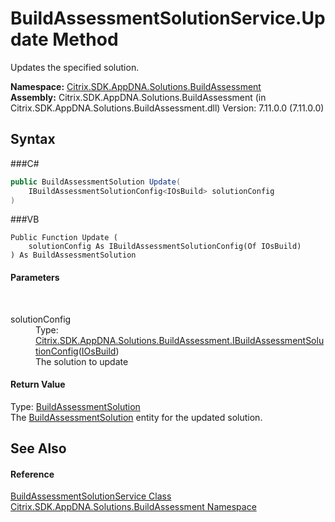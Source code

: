 # BuildAssessmentSolutionService.Update Method 
 

Updates the specified solution.

**Namespace:**&nbsp;<a href="N_Citrix_SDK_AppDNA_Solutions_BuildAssessment">Citrix.SDK.AppDNA.Solutions.BuildAssessment</a><br />**Assembly:**&nbsp;Citrix.SDK.AppDNA.Solutions.BuildAssessment (in Citrix.SDK.AppDNA.Solutions.BuildAssessment.dll) Version: 7.11.0.0 (7.11.0.0)

## Syntax

###C#
```csharp
public BuildAssessmentSolution Update(
	IBuildAssessmentSolutionConfig<IOsBuild> solutionConfig
)
```

###VB
```vbnet
Public Function Update ( 
	solutionConfig As IBuildAssessmentSolutionConfig(Of IOsBuild)
) As BuildAssessmentSolution
```


#### Parameters
&nbsp;<dl><dt>solutionConfig</dt><dd>Type: <a href="T_Citrix_SDK_AppDNA_Solutions_BuildAssessment_IBuildAssessmentSolutionConfig_1">Citrix.SDK.AppDNA.Solutions.BuildAssessment.IBuildAssessmentSolutionConfig</a>(<a href="T_Citrix_SDK_AppDNA_Solutions_BuildAssessment_IOsBuild">IOsBuild</a>)<br />The solution to update</dd></dl>

#### Return Value
Type: <a href="T_Citrix_SDK_AppDNA_Solutions_BuildAssessment_BuildAssessmentSolution">BuildAssessmentSolution</a><br />The <a href="T_Citrix_SDK_AppDNA_Solutions_BuildAssessment_BuildAssessmentSolution">BuildAssessmentSolution</a> entity for the updated solution.

## See Also


#### Reference
<a href="T_Citrix_SDK_AppDNA_Solutions_BuildAssessment_BuildAssessmentSolutionService">BuildAssessmentSolutionService Class</a><br /><a href="N_Citrix_SDK_AppDNA_Solutions_BuildAssessment">Citrix.SDK.AppDNA.Solutions.BuildAssessment Namespace</a><br />